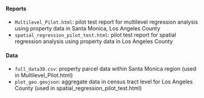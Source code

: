 #### Reports
* ```Multilevel_Pilot.html```: pilot test report for multilevel regression analysis using property data in Santa Monica, Los Angeles County
* ```spatial_regression_pilot_test.html```: pilot test report for spatial regression analysis using property data in Los Angeles County

#### Data
* ```full_data30.csv```: property parcel data within Santa Monica region (used in Multilevel_Pilot.html)
* ```plot_geo.geojson```: aggregate data in census tract level for Los Angeles County (used in spatial_regression_pilot_test.html)
